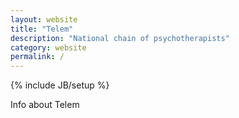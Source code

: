 ```yaml
---
layout: website
title: "Telem"
description: "National chain of psychotherapists"
category: website
permalink: /
---
```

{% include JB/setup %}

Info about Telem
